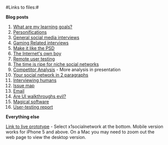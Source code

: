 #Links to files:#

****Blog posts****

1. [What are my learning goals?](https://github.com/LiamParker07/WEB14204/blob/master/students/Liam/Brief%20Descirption%20of%20social%20network%20concept.md)
1. [Personifications](https://github.com/LiamParker07/WEB14204/blob/master/students/Liam/Social%20Media%20Script.md)
1. [General social media interviews](https://github.com/LiamParker07/WEB14204/blob/master/students/Liam/General%20Social%20Media%20Research.md)
2. [Gaming Related interviews](https://github.com/LiamParker07/WEB14204/blob/master/students/Liam/Gaming%20Social%20Media%20Research.md)
1. [Make it like the PSD](https://github.com/LiamParker07/WEB14204/blob/master/students/Liam/Make%20it%20like%20the%20PSD%20blog%20post.md)
1. [The Internet's own boy](https://github.com/LiamParker07/WEB14204/blob/master/students/Liam/The%20Internets%20Own%20Boy.md)
1. [Remote user testing](https://github.com/LiamParker07/WEB14204/blob/master/students/Liam/Remote%20User%20Testing.md)
1. [The time is ripe for niche social networks](https://github.com/LiamParker07/WEB14204/blob/master/students/Liam/The%20time%20is%20right%20for%20niche%20social%20networks.md)
2. [Competitor Analysis](https://github.com/LiamParker07/WEB14204/blob/master/students/Liam/Competitor%20Analysis.md) - More analysis in presentation
1. [Your social network in 2 paragraphs](https://github.com/LiamParker07/WEB14204/blob/master/students/Liam/Brief%20Descirption%20of%20social%20network%20concept.md)
1. [Interviewing humans](https://github.com/LiamParker07/WEB14204/blob/master/students/Liam/Interviewing%20Humans.md)
1. [Issue map](https://github.com/LiamParker07/WEB14204/blob/master/students/Liam/Issue%20Map.md)
2. [Email](https://github.com/LiamParker07/WEB14204/blob/master/students/Liam/Email.md)
1. [Are UI walkthroughs evil?](https://github.com/LiamParker07/WEB14204/blob/master/students/Liam/are%20ui%20walkthroughs%20evil.md)
1. [Magical software](https://github.com/LiamParker07/WEB14204/blob/master/students/Liam/Magical%20Software.md)
1. [User-testing report](https://github.com/LiamParker07/WEB14204/blob/master/students/Liam/User%20Testing%20Report.md)

****Everything else****

[Link to live prototype](http://www.lparker.ravewebmedia.co.uk/) - Select x1socialnetwork at the bottom. Mobile version works for iPhone 5 and above. On a Mac you may need to zoom out the web page to view the desktop version.   



